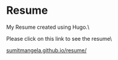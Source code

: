 # Resume

My Resume created using Hugo.\ 

Please click on this link to see the resume\

[sumitmangela.github.io/resume/](https://sumitmangela.github.io/resume/)